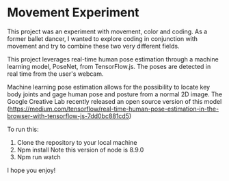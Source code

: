 # Movement Experiment

This project was an experiment with movement, color and coding. As a former ballet dancer, I wanted to explore coding in conjunction with movement and try to combine these two very different fields.

This project leverages real-time human pose estimation through a machine learning model, PoseNet, from TensorFlow.js. The poses are detected in real time from the user's webcam.

Machine learning pose estimation allows for the possibility to locate key body joints and gage human pose and posture from a normal 2D image. The Google Creative Lab recently released an open source version of this model (https://medium.com/tensorflow/real-time-human-pose-estimation-in-the-browser-with-tensorflow-js-7dd0bc881cd5)

To run this:
  1. Clone the repository to your local machine
  2. Npm install 
    Note this version of node is 8.9.0
  3. Npm run watch

I hope you enjoy!



